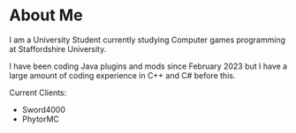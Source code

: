 About Me
=============

I am a University Student currently studying Computer games programming at Staffordshire University.

I have been coding Java plugins and mods since February 2023 but I have a large amount of coding experience in C++ and C# before this.

Current Clients:

- Sword4000
- PhytorMC
<!---
HarryWhead/HarryWhead is a ✨ special ✨ repository because its `README.md` (this file) appears on your GitHub profile.
You can click the Preview link to take a look at your changes.
--->
